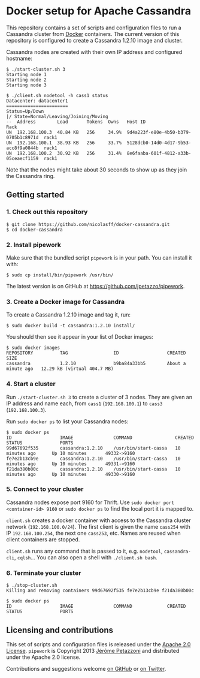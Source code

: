 Docker setup for Apache Cassandra
=================================

This repository contains a set of scripts and configuration files to run a Cassandra cluster
from [Docker](https://www.docker.io/) containers. The current version of this repository is
configured to create a Cassandra 1.2.10 image and cluster.

Cassandra nodes are created with their own IP address and configured hostname:

    $ ./start-cluster.sh 3
    Starting node 1
    Starting node 2
    Starting node 3
    
    $ ./client.sh nodetool -h cass1 status
    Datacenter: datacenter1
    =======================
    Status=Up/Down
    |/ State=Normal/Leaving/Joining/Moving
    --  Address        Load       Tokens  Owns   Host ID                               Rack
    UN  192.168.100.3  40.84 KB   256     34.9%  9d4a223f-e80e-4b50-b379-0705b1c8971d  rack1
    UN  192.168.100.1  38.93 KB   256     33.7%  5128dcb0-14d0-4d17-9b53-acc8f9a0844b  rack1
    UN  192.168.100.2  30.92 KB   256     31.4%  8e6faaba-601f-4812-a33b-05ceaecf1159  rack1

Note that the nodes might take about 30 seconds to show up as they join the Cassandra ring.

Getting started
---------------

### 1. Check out this repository

    $ git clone https://github.com/nicolasff/docker-cassandra.git
    $ cd docker-cassandra

### 2. Install pipework

Make sure that the bundled script `pipework` is in your path. You can install it with:

    $ sudo cp install/bin/pipework /usr/bin/

The latest version is on GitHub at https://github.com/jpetazzo/pipework.

### 3. Create a Docker image for Cassandra

To create a Cassandra 1.2.10 image and tag it, run:

    $ sudo docker build -t cassandra:1.2.10 install/

You should then see it appear in your list of Docker images:

    $ sudo docker images
    REPOSITORY          TAG                 ID                  CREATED              SIZE
    cassandra           1.2.10              b9ba84a33bb5        About a minute ago   12.29 kB (virtual 404.7 MB)

### 4. Start a cluster

Run `./start-cluster.sh 3` to create a cluster of 3 nodes. They are given an IP address and name each, from `cass1` (`192.168.100.1`) to `cass3` (`192.168.100.3`).

Run `sudo docker ps` to list your Cassandra nodes:

    $ sudo docker ps
    ID                  IMAGE               COMMAND                CREATED             STATUS              PORTS
    99d67692f535        cassandra:1.2.10    /usr/bin/start-cassa   10 minutes ago      Up 10 minutes       49332->9160         
    fe7e2b13cb9e        cassandra:1.2.10    /usr/bin/start-cassa   10 minutes ago      Up 10 minutes       49331->9160         
    f21da380b00c        cassandra:1.2.10    /usr/bin/start-cassa   10 minutes ago      Up 10 minutes       49330->9160  

### 5. Connect to your cluster

Cassandra nodes expose port 9160 for Thrift. Use `sudo docker port <container-id> 9160` or `sudo docker ps` to find the local port it is mapped to.

`client.sh` creates a docker container with access to the Cassandra cluster network (`192.168.100.0/24`). The first client is given the name `cass254`
with IP `192.168.100.254`, the next one `cass253`, etc. Names are reused when client containers are stopped.

`client.sh` runs any command that is passed to it, e.g. `nodetool`, `cassandra-cli`, `cqlsh`... You can also open a shell with `./client.sh bash`.

### 6. Terminate your cluster

	$ ./stop-cluster.sh 
    Killing and removing containers 99d67692f535 fe7e2b13cb9e f21da380b00c
    
    $ sudo docker ps
    ID                  IMAGE               COMMAND             CREATED             STATUS              PORTS

Licensing and contributions
---------------------------

This set of scripts and configuration files is released under the [Apache 2.0 License](https://github.com/nicolasff/docker-cassandra/blob/master/LICENSE).
`pipework` is Copyright 2013 [Jérôme Petazzoni](https://github.com/jpetazzo) and distributed under the Apache 2.0 license.

Contributions and suggestions welcome [on GitHub](https://github.com/nicolasff/docker-cassandra/issues) or [on Twitter](https://twitter.com/yowgi).
